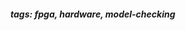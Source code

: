 <!-- Please prefix the notes with the date as in [22/12/2020] -->

##### tags: fpga, hardware, model-checking